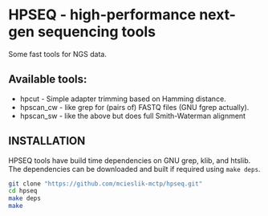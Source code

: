 # HPSEQ - high-performance next-gen sequencing tools #

Some fast tools for NGS data.

## Available tools: ##

* hpcut - Simple adapter trimming based on Hamming distance.
* hpscan_cw - like grep for (pairs of) FASTQ files (GNU fgrep actually).
* hpscan_sw - like the above but does full Smith-Waterman alignment

## INSTALLATION ##

HPSEQ tools have build time dependencies on GNU grep, klib, and htslib.
The dependencies can be downloaded and built if required using `make deps`.

```bash
git clone "https://github.com/mcieslik-mctp/hpseq.git"
cd hpseq
make deps
make

```
